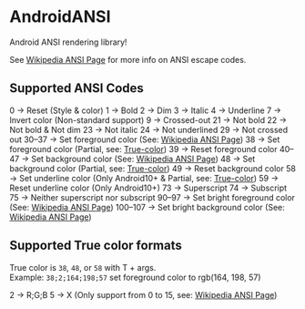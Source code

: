 # AndroidANSI
Android ANSI rendering library!

See [Wikipedia ANSI Page](https://en.wikipedia.org/wiki/ANSI_escape_code)
for more info on ANSI escape codes.

## Supported ANSI Codes

0 -> Reset (Style & color)
1 -> Bold
2 -> Dim
3 -> Italic
4 -> Underline
7 -> Invert color (Non-standard support)
9 -> Crossed-out
21 -> Not bold
22 -> Not bold & Not dim
23 -> Not italic
24 -> Not underlined
29 -> Not crossed out
30–37 -> Set foreground color (See: [Wikipedia ANSI Page](https://en.wikipedia.org/wiki/ANSI_escape_code#Colors))
38 -> Set foreground color (Partial, see: [True-color](#supported-true-color-formats))
39 -> Reset foreground color
40–47 -> Set background color (See: [Wikipedia ANSI Page](https://en.wikipedia.org/wiki/ANSI_escape_code#Colors))
48 -> Set background color (Partial, see: [True-color](#supported-true-color-formats))
49 -> Reset background color
58 -> Set underline color (Only Android10+ & Partial, see: [True-color](#supported-true-color-formats))
59 -> Reset underline color (Only Android10+)
73 -> Superscript
74 -> Subscript
75 -> Neither superscript nor subscript
90–97 -> Set bright foreground color (See: [Wikipedia ANSI Page](https://en.wikipedia.org/wiki/ANSI_escape_code#Colors))
100–107 -> Set bright background color (See: [Wikipedia ANSI Page](https://en.wikipedia.org/wiki/ANSI_escape_code#Colors))

## Supported True color formats

True color is `38`, `48`, or `58` with T + args.  
Example: `38;2;164;198;57` set foreground color to rgb(164, 198, 57)

2 -> R;G;B
5 -> X (Only support from 0 to 15, see: [Wikipedia ANSI Page](https://en.wikipedia.org/wiki/ANSI_escape_code#Colors))

